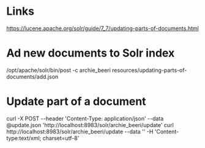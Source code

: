 # Links
https://lucene.apache.org/solr/guide/7_7/updating-parts-of-documents.html


# Ad new documents to Solr index
/opt/apache/solr/bin/post -c archie_beeri resources/updating-parts-of-documents/add.json

# Update part of a document
curl -X POST --header 'Content-Type: application/json' --data @update.json 'http://localhost:8983/solr/archie_beeri/update'
curl http://localhost:8983/solr/archie_beeri/update --data '<commit/>' -H 'Content-type:text/xml; charset=utf-8'
